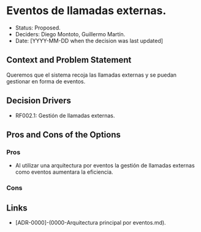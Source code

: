 # Eventos de llamadas externas.

* Status: Proposed.
* Deciders: Diego Montoto, Guillermo Martín.
* Date: [YYYY-MM-DD when the decision was last updated]


## Context and Problem Statement

Queremos que el sistema recoja las llamadas externas y se puedan gestionar en forma de eventos.

## Decision Drivers

* RF002.1: Gestión de llamadas externas.


## Pros and Cons of the Options

### Pros
* Al utilizar una arquitectura por eventos la gestión de llamadas externas como eventos aumentara la eficiencia.


### Cons



## Links 

* [ADR-0000]-(0000-Arquitectura principal por eventos.md).


